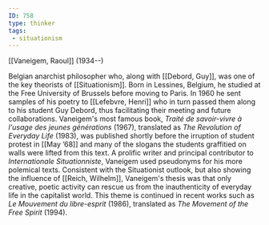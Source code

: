 ```yaml
---
ID: 758
type: thinker
tags: 
 - situationism
---
```


[[Vaneigem, Raoul]]
 (1934--)


Belgian anarchist philosopher who, along with [[Debord, Guy]], was one of the key
theorists of
[[Situationism]]. Born in
Lessines, Belgium, he studied at the Free University of Brussels before
moving to Paris. In 1960 he sent samples of his poetry to [[Lefebvre, Henri]] who in turn
passed them along to his student Guy Debord, thus facilitating their
meeting and future collaborations. Vaneigem's most famous book, *Traité
de savoir-vivre à l'usage des jeunes générations* (1967), translated as
*The Revolution of Everyday Life* (1983), was published shortly before
the irruption of student protest in [[May ’68]] and many of the slogans
the students graffitied on walls were lifted from this text. A prolific
writer and principal contributor to *Internationale Situationniste*,
Vaneigem used pseudonyms for his more polemical texts. Consistent with
the Situationist outlook, but also showing the influence of [[Reich, Wilhelm]], Vaneigem's thesis
was that only creative, poetic activity can rescue us from the
inauthenticity of everyday life in the capitalist world. This theme is
continued in recent works such as *Le Mouvement du libre-esprit* (1986),
translated as *The Movement of the Free Spirit* (1994).
